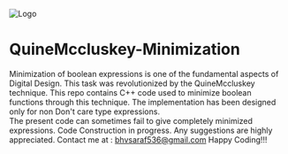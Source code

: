 ![Logo](https://cdn4.iconfinder.com/data/icons/web-pages-seo/512/13-512.png)

# QuineMccluskey-Minimization
Minimization of boolean expressions is one of the fundamental aspects of Digital Design. This task was revolutionized by the QuineMccluskey technique. This repo contains C++ code used to minimize  boolean functions through this technique. The implementation has been designed only for non Don't care type expressions.  
The present code can sometimes fail to give completely minimized expressions. Code Construction in progress. Any suggestions are highly appreciated.
Contact me at : bhvsaraf536@gmail.com
Happy Coding!!!
